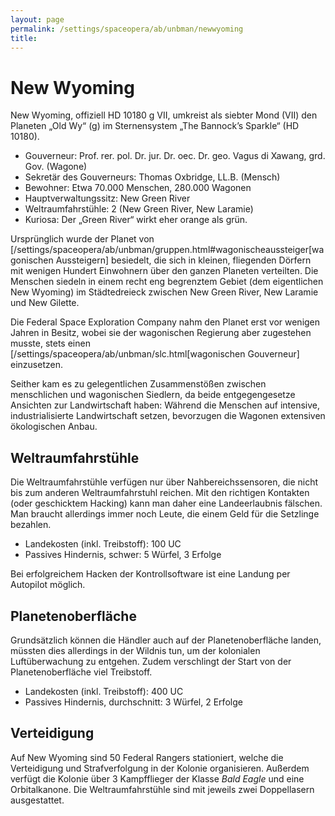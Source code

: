 ```yaml
---
layout: page
permalink: /settings/spaceopera/ab/unbman/newwyoming
title: 
---
```


# New Wyoming

New Wyoming, offiziell HD 10180 g VII, umkreist als siebter Mond (VII) den Planeten &bdquo;Old Wy&ldquo; (g) im Sternensystem &bdquo;The Bannock&rsquo;s Sparkle&ldquo; (HD 10180).

- Gouverneur: Prof. rer. pol. Dr. jur. Dr. oec. Dr. geo. Vagus di Xawang, grd. Gov. (Wagone)
- Sekretär des Gouverneurs: Thomas Oxbridge, LL.B. (Mensch)
- Bewohner: Etwa 70.000 Menschen, 280.000 Wagonen
- Hauptverwaltungssitz: New Green River
- Weltraumfahrstühle: 2 (New Green River, New Laramie)
- Kuriosa: Der &bdquo;Green River&ldquo; wirkt eher orange als grün.

Ursprünglich wurde der Planet von [/settings/spaceopera/ab/unbman/gruppen.html#wagonischeaussteiger[wagonischen Aussteigern] besiedelt, die sich in kleinen, fliegenden Dörfern mit wenigen Hundert Einwohnern über den ganzen Planeten verteilten. Die Menschen siedeln in einem recht eng begrenztem Gebiet (dem eigentlichen New Wyoming) im Städtedreieck zwischen New Green River, New Laramie und New Gilette.

Die Federal Space Exploration Company nahm den Planet erst vor wenigen Jahren in Besitz, wobei sie der wagonischen Regierung aber zugestehen musste, stets einen [/settings/spaceopera/ab/unbman/slc.html[wagonischen Gouverneur] einzusetzen.

Seither kam es zu gelegentlichen Zusammenstößen zwischen menschlichen und wagonischen Siedlern, da beide entgegengesetze Ansichten zur Landwirtschaft haben: Während die Menschen auf intensive, industrialisierte Landwirtschaft setzen, bevorzugen die Wagonen extensiven ökologischen Anbau.

<h2 class="western">Weltraumfahrstühle</h2>
Die Weltraumfahrstühle verfügen nur über Nahbereichssensoren, die nicht bis zum anderen Weltraumfahrstuhl reichen. Mit den richtigen Kontakten (oder geschicktem Hacking) kann man daher eine Landeerlaubnis fälschen. Man braucht allerdings immer noch Leute, die einem Geld für die Setzlinge bezahlen.

- Landekosten (inkl. Treibstoff): 100 UC
- Passives Hindernis, schwer: 5 Würfel, 3 Erfolge

Bei erfolgreichem Hacken der Kontrollsoftware ist eine Landung per Autopilot möglich.

<h2 class="western">Planetenoberfläche</h2>
Grundsätzlich können die Händler auch auf der Planetenoberfläche landen, müssten dies allerdings in der Wildnis tun, um der kolonialen Luftüberwachung zu entgehen. Zudem verschlingt der Start von der Planetenoberfläche viel Treibstoff.

- Landekosten (inkl. Treibstoff): 400 UC
- Passives Hindernis, durchschnitt: 3 Würfel, 2 Erfolge

## Verteidigung

Auf New Wyoming sind 50 Federal Rangers stationiert, welche die Verteidigung und Strafverfolgung in der Kolonie organisieren. Außerdem verfügt die Kolonie über 3 Kampfflieger der Klasse <em>Bald Eagle</em> und eine Orbitalkanone. Die Weltraumfahrstühle sind mit jeweils zwei Doppellasern ausgestattet.


